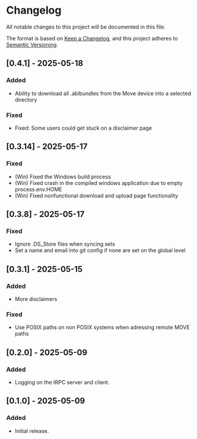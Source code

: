 # Changelog

All notable changes to this project will be documented in this file.

The format is based on [Keep a Changelog](https://keepachangelog.com/en/1.0.0/),
and this project adheres to [Semantic Versioning](https://semver.org/spec/v2.0.0.html).

## [0.4.1] - 2025-05-18

### Added

- Ability to download all .ablbundles from the Move device into a selected directory

### Fixed

- Fixed: Some users could get stuck on a disclaimer page


## [0.3.14] - 2025-05-17

### Fixed

- (Win) Fixed the Windows build process
- (Win) Fixed crash in the compiled windows application due to empty process.env.HOME
- (Win) Fixed nonfunctional download and upload page functionality

## [0.3.8] - 2025-05-17

### Fixed

- Ignore .DS_Store files when syncing sets
- Set a name and email into git config if none are set on the global level

## [0.3.1] - 2025-05-15

### Added

- More disclaimers

### Fixed

- Use POSIX paths on non POSIX systems when adressing remote MOVE paths

## [0.2.0] - 2025-05-09

### Added

- Logging on the tRPC server and client.

## [0.1.0] - 2025-05-09

### Added

- Initial release.

